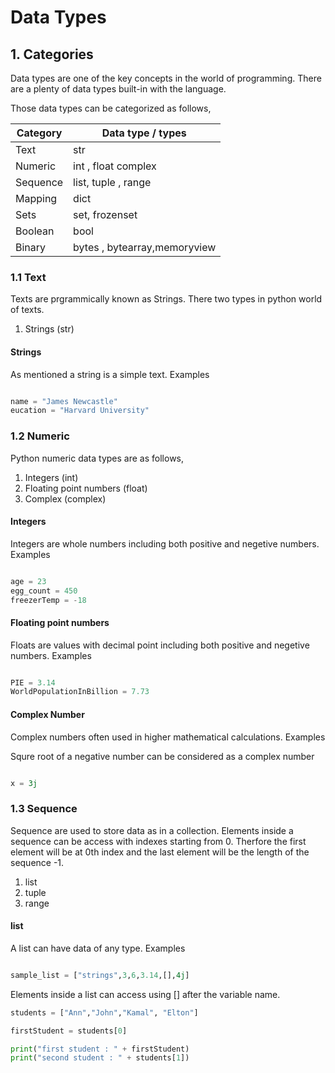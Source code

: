 # Data Types

## 1. Categories
Data types are one of the key concepts in the world of programming. There are a plenty of data types built-in with the language. 

Those data types can be categorized as follows,

| Category      | Data type / types |
| ----------- | ----------- |
| Text      | str    |
| Numeric    | int , float complex        |
| Sequence | list, tuple , range |
|Mapping | dict|
|Sets| set, frozenset|
|Boolean | bool |
|Binary | bytes , bytearray,memoryview|

### 1.1 Text

Texts are prgrammically known as Strings. There two types in python world of texts.

1. Strings (str)

#### Strings

As mentioned a string is a simple text.
Examples

```python

name = "James Newcastle"
eucation = "Harvard University"

```

### 1.2 Numeric

Python numeric data types are as follows,

1. Integers (int)
2. Floating point numbers (float)
3. Complex (complex)

#### Integers

Integers are whole numbers including both positive and negetive numbers.
Examples

```python

age = 23
egg_count = 450
freezerTemp = -18

```

#### Floating point numbers

Floats are values with decimal point including both positive and negetive numbers.
Examples

```python

PIE = 3.14
WorldPopulationInBillion = 7.73

```

#### Complex Number

Complex numbers often used in higher mathematical calculations.
Examples

Squre root of a negative number can be considered as a complex number

```python

x = 3j

```

### 1.3 Sequence

Sequence are used to store data as in a collection. Elements inside a sequence can be access with indexes starting from 0. Therfore the first element will be at 0th index and the last element will be the length of the sequence -1.

1. list 
2. tuple
3. range

#### list

A list can have data of any type.
Examples

```python

sample_list = ["strings",3,6,3.14,[],4j]

```

Elements inside a list can access using [] after the variable name.

```python
students = ["Ann","John","Kamal", "Elton"]

firstStudent = students[0]

print("first student : " + firstStudent)
print("second student : " + students[1])

```
